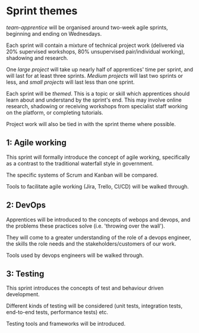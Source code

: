Sprint themes
=============

*team-apprentice* will be organised around two-week agile sprints, beginning and ending on Wednesdays.

Each sprint will contain a mixture of technical project work (delivered via 20% supervised workshops, 80% unsupervised pair/individual working), shadowing and research.

One *large project* will take up nearly half of apprentices' time per sprint, and will last for at least three sprints. *Medium projects* will last two sprints or less, and *small projects* will last less than one sprint.

Each sprint will be *themed*. This is a topic or skill which apprentices should learn about and understand by the sprint's end. This may involve online research, shadowing or receiving workshops from specialist staff working on the platform, or completing tutorials.

Project work will also be tied in with the sprint theme where possible.

1: Agile working
----------------

This sprint will formally introduce the concept of agile working, specifically as a contrast to the traditional waterfall style in government.

The specific systems of Scrum and Kanban will be compared.

Tools to facilitate agile working (Jira, Trello, CI/CD) will be walked through.

2: DevOps
---------

Apprentices will be introduced to the concepts of webops and devops, and the problems these practices solve (i.e. 'throwing over the wall').

They will come to a greater understanding of the role of a devops engineer, the skills the role needs and the stakeholders/customers of our work.

Tools used by devops engineers will be walked through.

3: Testing
----------

This sprint introduces the concepts of test and behaviour driven development.

Different kinds of testing will be considered (unit tests, integration tests, end-to-end tests, performance tests) etc.

Testing tools and frameworks will be introduced.
